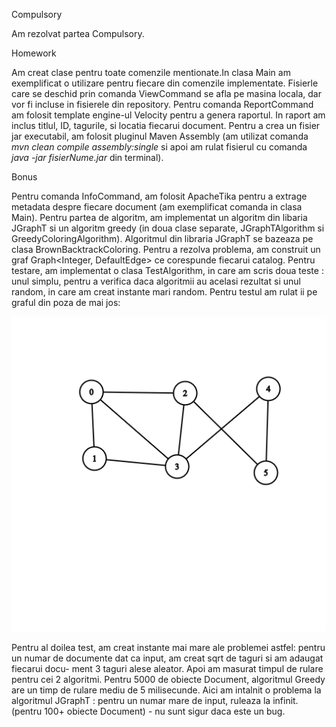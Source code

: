Compulsory

Am rezolvat partea Compulsory.

Homework

  Am creat clase pentru toate comenzile mentionate.In clasa Main am exemplificat o utilizare pentru fiecare din comenzile implementate. Fisierle care se deschid prin
comanda ViewCommand se afla pe masina locala, dar vor fi incluse in fisierele din repository. Pentru comanda ReportCommand am folosit template engine-ul Velocity pentru a genera raportul. In raport am inclus 
titlul, ID, tagurile, si locatia fiecarui document. Pentru a crea un fisier jar executabil, am folosit pluginul Maven Assembly (am utilizat comanda *mvn clean compile
assembly:single* si apoi am rulat fisierul cu comanda *java -jar fisierNume.jar* din terminal).

Bonus

  Pentru comanda InfoCommand, am folosit ApacheTika pentru a extrage metadata despre fiecare document (am exemplificat comanda in clasa Main). Pentru partea de algoritm,
am implementat un algoritm din libaria JGraphT si un algoritm greedy (in doua clase separate, JGraphTAlgorithm si GreedyColoringAlgorithm). Algoritmul din libraria 
JGraphT se bazeaza pe clasa BrownBacktrackColoring. Pentru a rezolva problema, am construit un graf Graph<Integer, DefaultEdge> ce corespunde fiecarui catalog. 
Pentru testare, am implementat o clasa TestAlgorithm, in care am scris doua teste : unul simplu, pentru a verifica daca algoritmii au acelasi rezultat si unul random,
in care am creat instante mari random. Pentru testul am rulat ii pe graful din poza de mai jos: 

![alt text](https://github.com/IvanCristian112/JavaLab/blob/main/Lab5/graph(2).png?raw=true)

  Pentru al doilea test, am creat instante mai mare ale problemei astfel: pentru un numar de documente dat ca input, am creat sqrt de taguri si am adaugat fiecarui docu-
ment 3 taguri alese aleator. Apoi am masurat timpul de rulare pentru cei 2 algoritmi. Pentru 5000 de obiecte Document, algoritmul Greedy are un timp de rulare mediu 
de 5 milisecunde. Aici am intalnit o problema la algoritmul JGraphT : pentru un numar mare de input, ruleaza la infinit. (pentru 100+ obiecte Document) - nu sunt sigur
daca este un bug.

